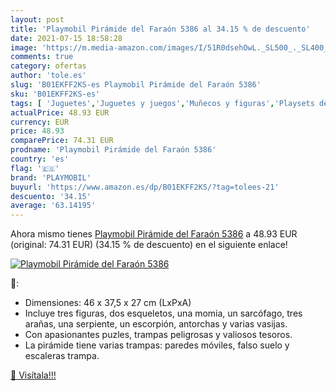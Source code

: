 ```yaml
---
layout: post
title: 'Playmobil Pirámide del Faraón 5386 al 34.15 % de descuento'
date: 2021-07-15 18:58:28
image: 'https://m.media-amazon.com/images/I/51R0dsehOwL._SL500_._SL400_.jpg'
comments: true
category: ofertas
author: 'tole.es'
slug: 'B01EKFF2KS-es Playmobil Pirámide del Faraón 5386'
sku: 'B01EKFF2KS-es'
tags: [ 'Juguetes','Juguetes y juegos','Muñecos y figuras','Playsets de figuras de juguete para niños','playmobil', ]
actualPrice: 48.93 EUR
currency: EUR
price: 48.93
comparePrice: 74.31 EUR
prodname: 'Playmobil Pirámide del Faraón 5386'
country: 'es'
flag: '🇪🇸'
brand: 'PLAYMOBIL'
buyurl: 'https://www.amazon.es/dp/B01EKFF2KS/?tag=tolees-21'
descuento: '34.15'
average: '63.14195'
---
```


Ahora mismo tienes [Playmobil Pirámide del Faraón 5386](https://www.amazon.es/dp/B01EKFF2KS/?tag=tolees-21) a 48.93 EUR (original: 74.31 EUR) (34.15 %  de descuento) en el siguiente enlace!

[![Playmobil Pirámide del Faraón 5386](https://m.media-amazon.com/images/I/51R0dsehOwL._SL500_._SL400_.jpg)](https://www.amazon.es/dp/B01EKFF2KS/?tag=tolees-21)

🔎:

- Dimensiones: 46 x 37,5 x 27 cm (LxPxA)
- Incluye tres figuras, dos esqueletos, una momia, un sarcófago, tres arañas, una serpiente, un escorpión, antorchas y varias vasijas.
- Con apasionantes puzles, trampas peligrosas y valiosos tesoros.
- La pirámide tiene varias trampas: paredes móviles, falso suelo y escaleras trampa.

[🛒 Visítala!!!](https://www.amazon.es/dp/B01EKFF2KS/?tag=tolees-21)

